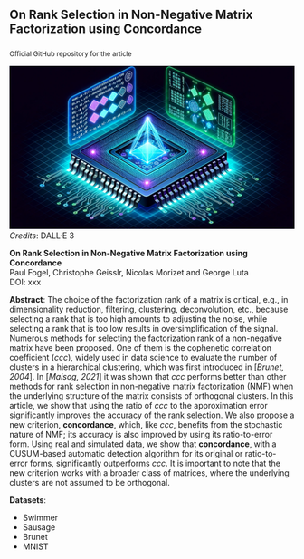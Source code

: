 ## On Rank Selection in Non-Negative Matrix Factorization using Concordance</br>
<sub>Official GitHub repository for the article</sub>

![Graphical_abstract](images/graphical_abstract.png)
*Credits*: DALL·E 3

**On Rank Selection in Non-Negative Matrix Factorization using Concordance**<br>
Paul Fogel, Christophe Geisslr, Nicolas Morizet and George Luta<br>
DOI: xxx

**Abstract**: The choice of the factorization rank of a matrix is critical, e.g.,
in dimensionality reduction, filtering, clustering, deconvolution, etc.,
because selecting a rank that is too high amounts to adjusting the noise,
while selecting a rank that is too low results in oversimplification of the signal.
Numerous methods for selecting the factorization rank of a non-negative matrix
have been proposed. One of them is the cophenetic correlation coefficient (*ccc*),
widely used in data science to evaluate the number of clusters
in a hierarchical clustering, which was first introduced in [*Brunet, 2004*].
In [*Maisog, 2021*] it was shown that *ccc* performs better than other methods
for rank selection in non-negative matrix factorization (NMF) when the underlying structure
of the matrix consists of orthogonal clusters.
In this article, we show that using the ratio of *ccc* to the approximation error
significantly improves the accuracy of the rank selection.
We also propose a new criterion, **concordance**, which, like *ccc*,
benefits from the stochastic nature of NMF;  its accuracy is also improved
by using its ratio-to-error form. Using real and simulated data,
we show that **concordance**, with a CUSUM-based automatic detection algorithm
for its original or ratio-to-error forms, significantly outperforms *ccc*.
It is important to note that the new criterion works with a broader class of matrices,
where the underlying clusters are not assumed to be orthogonal.

**Datasets**:</br>
- Swimmer
- Sausage
- Brunet
- MNIST